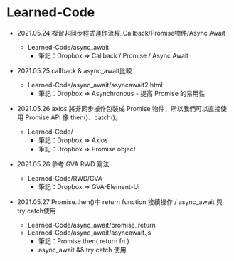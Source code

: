 # Learned-Code
* 2021.05.24 複習非同步程式運作流程_Callback/Promise物件/Async Await
  * Learned-Code/async_await
    * 筆記：Dropbox => Callback / Promise / Async Await 
* 2021.05.25 callback & async_await比較
  * Learned-Code/async_await/asyncawait2.html
    * 筆記：Dropbox => Asynchronous - 提高 Promise 的易用性
* 2021.05.26 axios 將非同步操作包裝成 Promise 物件，所以我們可以直接使用 Promise API 像 then()、catch()。
  * Learned-Code/
    * 筆記：Dropbox => Axios
    * 筆記：Dropbox => Promise object
* 2021.05.26 參考 GVA RWD 寫法
  * Learned-Code/RWD/GVA
    * 筆記：Dropbox => GVA-Element-UI
  
* 2021.05.27 Promise.then()中 return function 接續操作 / async_await 與 try catch使用
  * Learned-Code/async_await/promise_return
  * Learned-Code/async_await/asyncawait.js
    * 筆記：Promise.then( return fn )   
    * async_await && try catch 使用
